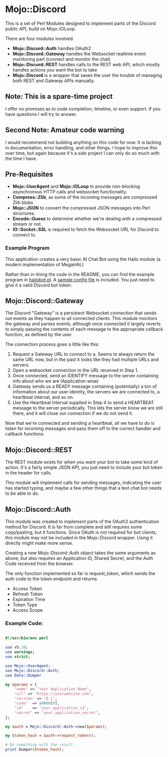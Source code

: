 # Mojo::Discord

This is a set of Perl Modules designed to implement parts of the Discord public API, build on Mojo::IOLoop.

There are four modules involved

- **Mojo::Discord::Auth** handles OAuth2
- **Mojo::Discord::Gateway** handles the Websocket realtime event monitoring part (connect and monitor the chat)
- **Mojo::Discord::REST** handles calls to the REST web API, which mostly handles actions you want the bot to take
- **Mojo::Discord** is a wrapper that saves the user the trouble of managing both REST and Gateway APIs manually.

## Note: This is a spare-time project

I offer no promises as to code completion, timeline, or even support. If you have questions I will try to answer.


## Second Note: Amateur code warning

I would recommend not building anything on this code for now. It is lacking in documentation, error handling, and other things.
I hope to improve this over time, but again because it's a side project I can only do so much with the time I have.

## Pre-Requisites

- **Mojo::UserAgent**  and **Mojo::IOLoop** to provide non-blocking asynchronous HTTP calls and websocket functionality.
- **Compress::Zlib**, as some of the incoming messages are compressed Zlib blobs
- **Mojo::JSON** to convert the compressed JSON messages into Perl structures.
- **Encode::Guess** to determine whether we're dealing with a compressed stream or not.
- **IO::Socket::SSL** is required to fetch the Websocket URL for Discord to connect to.

### Example Program

This application creates a very basic AI Chat Bot using the Hailo module (a modern implementation of MegaHAL)

Rather than in-lining the code in the README, you can find the example program in [hailobot.pl](example/hailobot.pl). A [sample config file](/example/config.ini) is included. You just need to give it a valid Discord bot token.

## Mojo::Discord::Gateway

The Discord "Gateway" is a persistent Websocket connection that sends out events as they happen to all connected clients.
This module monitors the gateway and parses events, although once connected it largely reverts to simply passing the contents of each message to the appropriate callback function, as defined by the user.

The connection process goes a little like this:

1. Request a Gateway URL to connect to
    a. Seems to always return the same URL now, but in the past it looks like they had multiple URLs and servers.
2. Open a websocket connection to the URL received in Step 1.
3. Once connected, send an IDENTIFY message to the server containing info about who we are (Application-wise)
4. Gateway sends us a READY message containing (potentially) a ton of information about our user identity, the servers we are connected to, a heartbeat interval, and so on.
5. Use the Heartbeat Interval supplied in Step 4 to send a HEARTBEAT message to the server periodically. This lets the server know we are still there, and it will close our connection if we do not send it.

Now that we're connected and sending a heartbeat, all we have to do is listen for incoming messages and pass them off to the correct handler and callback functions.

## Mojo::Discord::REST

The REST module exists for when you want your bot to take some kind of action. It's a fairly simple JSON API, you just need to include your bot token in the header for calls.

This module will implement calls for sending messages, indicating the user has started typing, and maybe a few other things that a text chat bot needs to be able to do.

## Mojo::Discord::Auth

This module was created to implement parts of the OAuth2 authentication method for Discord.
It is far from complete and still requires some copy/pasting, but it functions.
Since OAuth is not required for bot clients, this module may not be included in the Mojo::Discord wrapper.
Using it directly might make more sense.

Creating a new Mojo::Discord::Auth object takes the same arguments as above, but also requires an Application ID, Shared Secret, and the Auth Code received from the browser.

The only function implemented so far is request_token, which sends the auth code to the token endpoint and returns 
- Access Token
- Refresh Token
- Expiration Time
- Token Type
- Access Scope

### Example Code:

```perl

#!/usr/bin/env perl

use v5.10;
use warnings;
use strict;

use Mojo::UserAgent;
use Mojo::Discord::Auth;
use Data::Dumper

my $params = {
    'name' => 'Your Application Name',
    'url' => 'https://yourwebsite.com',
    'version' => '0.1',
    'code'  => $ARGV[0],
    'id'    => 'your_application_id',
    'secret' => 'your_application_secret',
};

my $auth = Mojo::Discord::Auth->new($params);

my $token_hash = $auth->request_token();

# Do something with the result
print Dumper($token_hash);
```
